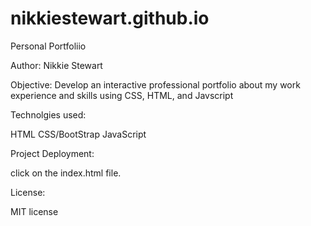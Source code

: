 # nikkiestewart.github.io
Personal Portfoliio

Author: Nikkie Stewart

Objective:
Develop an interactive professional portfolio about my work experience and skills using CSS, HTML, and Javscript

Technolgies used:

HTML
CSS/BootStrap
JavaScript

Project Deployment:

click on the index.html file.

License:

MIT license
